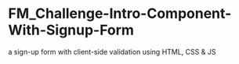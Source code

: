 # FM_Challenge-Intro-Component-With-Signup-Form
a sign-up form with client-side validation using HTML, CSS &amp; JS
